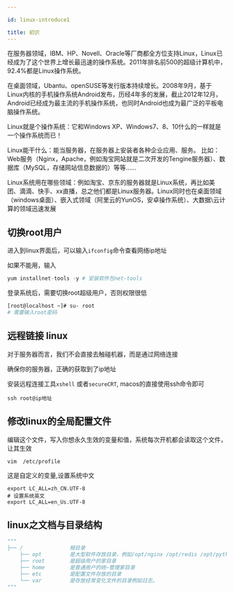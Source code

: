```yaml
---

id: linux-introduce1

title: 初识
---
```


在服务器领域，IBM、HP、Novell、Oracle等厂商都全方位支持Linux，Linux已经成为了这个世界上增长最迅速的操作系统。2011年排名前500的超级计算机中，92.4%都是Linux操作系统。

在桌面领域，Ubantu、openSUSE等发行版本持续增长。2008年9月，基于Linux内核的手机操作系统Android发布，历经4年多的发展，截止2012年12月，Android已经成为最主流的手机操作系统，也同时Android也成为最广泛的平板电脑操作系统。

Linux就是个操作系统：它和Windows XP、Windows7、8、10什么的一样就是一个操作系统而已！

Linux能干什么：能当服务器，在服务器上安装者各种企业应用、服务。 比如：Web服务（Nginx，Apache，例如淘宝网站就是二次开发的Tengine服务器）、数据库（MySQL，存储网站信息数据的）等等……

Linux系统用在哪些领域：例如淘宝、京东的服务器就是Linux系统，再比如美团、滴滴、快手、xx直播，总之他们都是Linux服务器。Linux同时也在桌面领域（windows桌面）、嵌入式领域（阿里云的YunOS，安卓操作系统）、大数据\云计算的领域迅速发展

## 切换root用户

进入到linux界面后，可以输入`ifconfig`命令查看网络ip地址

如果不能用，输入

```python
yum installnet-tools -y # 安装软件包net-tools
```

登录系统后，需要切换root超级用户，否则权限很低

```bash
[root@localhost ~]# su- root 
# 需要输入root密码
```

## 远程链接 linux

对于服务器而言，我们不会直接去触碰机器，而是通过网络连接

确保你的服务器，正确的获取到了ip地址

安装远程连接工具`xshell` 或者`secureCRT`, macos的直接使用ssh命令即可

```shell
ssh root@ip地址
```

## 修改linux的全局配置文件

编辑这个文件，写入你想永久生效的变量和值，系统每次开机都会读取这个文件，让其生效

```shell
vim  /etc/profile
```

这是自定义的变量,设置系统中文

```shell
export LC_ALL=zh_CN.UTF-8
# 设置系统英文
export LC_ALL=en_Us.UTF-8
```

## linux之文档与目录结构

```python
"""
├── /			    根目录
    ├── opt			是大型软件存放目录，例如/opt/nginx /opt/redis /opt/python3 /opt/mongodb
    ├── root		是超级用户的家目录
    ├── home		是普通用户的统—管理家目录
    ├── etc			是配置文件存放的目录
    └── var			是存放经常变化文件的目录例如日志。
"""
```